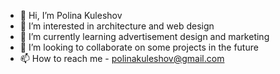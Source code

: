 - 👋 Hi, I’m Polina Kuleshov
- 👀 I’m interested in architecture and web design 
- 🌱 I’m currently learning advertisement design and marketing 
- 💞️ I’m looking to collaborate on some projects in the future 
- 📫 How to reach me - polinakuleshov@gmail.com 

<!---
polinakuleshov/polinakuleshov is a ✨ special ✨ repository because its `README.md` (this file) appears on your GitHub profile.
You can click the Preview link to take a look at your changes.
--->
